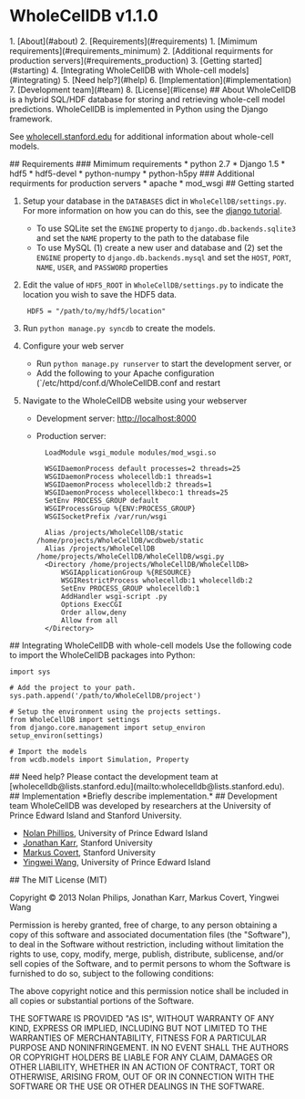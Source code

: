 # WholeCellDB v1.1.0

<a name="table_of_contents"/>
1. [About](#about)
2. [Requirements](#requirements)
   1. [Mimimum requirements](#requirements_minimum)
   2. [Additional requirments for production servers](#requirements_production)
3. [Getting started](#starting)
4. [Integrating WholeCellDB with Whole-cell models](#integrating)
5. [Need help?](#help)
6. [Implementation](#implementation)
7. [Development team](#team)
8. [License](#license)


<a name="about"/>
## About
WholeCellDB is a hybrid SQL/HDF database for storing and retrieving whole-cell model predictions. WholeCellDB is implemented in Python using the Django framework.

See [wholecell.stanford.edu](http://wholecell.stanford.edu) for additional information about whole-cell models.

<a name="requirements"/>
## Requirements

<a name="requirements_minimum"/>
### Mimimum requirements
* python 2.7
* Django 1.5
* hdf5
* hdf5-devel
* python-numpy
* python-h5py

<a name="requirements_production"/>
### Additional requirments for production servers
* apache
* mod_wsgi

<a name="starting"/>
## Getting started

1. Setup your database in the `DATABASES` dict in `WholeCellDB/settings.py`. For more information on how you can do this, see the [django tutorial](https://docs.djangoproject.com/en/1.5/intro/tutorial01/#database-setup).
    * To use SQLite set the `ENGINE` property to `django.db.backends.sqlite3` and set the `NAME` property to the path to the database file
    * To use MySQL (1) create a new user and database and (2) set the `ENGINE` property to `django.db.backends.mysql` and set the `HOST`, `PORT`, `NAME`, `USER`, and `PASSWORD` properties
2. Edit the value of `HDF5_ROOT` in `WholeCellDB/settings.py` to indicate the location you wish to save the HDF5 data.

        HDF5 = "/path/to/my/hdf5/location"
3. Run `python manage.py syncdb` to create the models. 
4. Configure your web server
    * Run `python manage.py runserver` to start the development server, or
    * Add the following to your Apache configuration (`/etc/httpd/conf.d/WholeCellDB.conf and restart
5. Navigate to the WholeCellDB website using your webserver
    * Development server: [http://localhost:8000](http://localhost:8000)
    * Production server:

            LoadModule wsgi_module modules/mod_wsgi.so
            
            WSGIDaemonProcess default processes=2 threads=25
            WSGIDaemonProcess wholecelldb:1 threads=1
            WSGIDaemonProcess wholecelldb:2 threads=1
            WSGIDaemonProcess wholecellkbeco:1 threads=25
            SetEnv PROCESS_GROUP default
            WSGIProcessGroup %{ENV:PROCESS_GROUP}
            WSGISocketPrefix /var/run/wsgi
            
            Alias /projects/WholeCellDB/static /home/projects/WholeCellDB/wcdbweb/static
            Alias /projects/WholeCellDB /home/projects/WholeCellDB/WholeCellDB/wsgi.py
            <Directory /home/projects/WholeCellDB/WholeCellDB>
                WSGIApplicationGroup %{RESOURCE}
                WSGIRestrictProcess wholecelldb:1 wholecelldb:2
                SetEnv PROCESS_GROUP wholecelldb:1
                AddHandler wsgi-script .py
                Options ExecCGI
                Order allow,deny
                Allow from all
            </Directory>

<a name="integrating"/>
## Integrating WholeCellDB with whole-cell models
Use the following code to import the WholeCellDB packages into Python:

    import sys

    # Add the project to your path.
    sys.path.append('/path/to/WholeCellDB/project')

    # Setup the environment using the projects settings.
    from WholeCellDB import settings
    from django.core.management import setup_environ
    setup_environ(settings)

    # Import the models
    from wcdb.models import Simulation, Property
    
<a name="help"/>
## Need help?
Please contact the development team at [wholecelldb@lists.stanford.edu](mailto:wholecelldb@lists.stanford.edu).

<a name="implementation"/>
## Implementation
*Briefly describe implementation.*

<a name="team"/>
## Development team
WholeCellDB was developed by researchers at the University of Prince Edward Island and Stanford University.

* [Nolan Phillips](http://ca.linkedin.com/pub/nolan-phillips/68/935/702), University of Prince Edward Island
* [Jonathan Karr](http://www.stanford.edu/~jkarr), Stanford University
* [Markus Covert](http://covertlab.stanford.edu), Stanford University
* [Yingwei Wang](http://www.csit.upei.ca/~ywang/), University of Prince Edward Island

<a name="license"/>
## The MIT License (MIT)

Copyright &copy; 2013 Nolan Philips, Jonathan Karr, Markus Covert, Yingwei Wang

Permission is hereby granted, free of charge, to any person obtaining a copy of this software and associated documentation files (the "Software"), to deal in the Software without restriction, including without limitation the rights to use, copy, modify, merge, publish, distribute, sublicense, and/or sell copies of the Software, and to permit persons to whom the Software is furnished to do so, subject to the following conditions:

The above copyright notice and this permission notice shall be included in all copies or substantial portions of the Software.

THE SOFTWARE IS PROVIDED "AS IS", WITHOUT WARRANTY OF ANY KIND, EXPRESS OR IMPLIED, INCLUDING BUT NOT LIMITED TO THE WARRANTIES OF MERCHANTABILITY, FITNESS FOR A PARTICULAR PURPOSE AND NONINFRINGEMENT. IN NO EVENT SHALL THE AUTHORS OR COPYRIGHT HOLDERS BE LIABLE FOR ANY CLAIM, DAMAGES OR OTHER LIABILITY, WHETHER IN AN ACTION OF CONTRACT, TORT OR OTHERWISE, ARISING FROM, OUT OF OR IN CONNECTION WITH THE SOFTWARE OR THE USE OR OTHER DEALINGS IN THE SOFTWARE.
